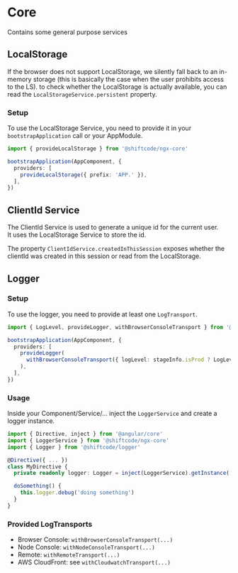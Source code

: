 # Core

Contains some general purpose services

## LocalStorage
If the browser does not support LocalStorage, we silently fall back to an in-memory storage (this is basically the case when the user prohibits access to the LS).
to check whether the LocalStorage is actually available, you can read the `LocalStorageService.persistent` property.

### Setup
To use the LocalStorage Service, you need to provide it in your `bootstrapApplication` call or your AppModule.
```ts
import { provideLocalStorage } from '@shiftcode/ngx-core'

bootstrapApplication(AppComponent, {
  providers: [
    provideLocalStorage({ prefix: 'APP.' }),
  ],
})
```

## ClientId Service
The ClientId Service is used to generate a unique id for the current user.\
It uses the LocalStorage Service to store the id.

The property `ClientIdService.createdInThisSession` exposes whether the clientId was created in this session or read from the LocalStorage.

## Logger
### Setup
To use the logger, you need to provide at least one `LogTransport`.
```ts
import { LogLevel, provideLogger, withBrowserConsoleTransport } from '@shiftcode/ngx-core'

bootstrapApplication(AppComponent, {
  providers: [
    provideLogger(
      withBrowserConsoleTransport({ logLevel: stageInfo.isProd ? LogLevel.OFF : LogLevel.DEBUG }),
    ),
  ],
})
```
### Usage
Inside your Component/Service/... inject the `LoggerService` and create a logger instance.

```ts
import { Directive, inject } from '@angular/core'
import { LoggerService } from '@shiftcode/ngx-core'
import { Logger } from '@shiftcode/logger'

@Directive({ ... })
class MyDirective {
  private readonly logger: Logger = inject(LoggerService).getInstance('MyDirective')

  doSomething() {
    this.logger.debug('doing something')
  }
}
```
### Provided LogTransports
- Browser Console: `withBrowserConsoleTransport(...)`
- Node Console: `withNodeConsoleTransport(...)`
- Remote: `withRemoteTransport(...)`
- AWS CloudFront: see `withCloudwatchTransport(...)`
